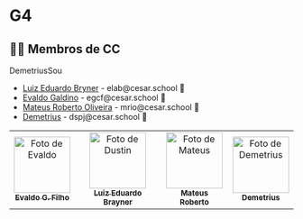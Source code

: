 # G4

## 👩‍💻 Membros de CC
DemetriusSou
<ul>
  <li>
    <a href="https://github.com/Luiz-Edu0202">Luiz Eduardo Bryner</a> - elab@cesar.school 📩
  </li>
  <li>
    <a href="https://github.com/evaldocunhaf">Evaldo Galdino</a> - egcf@cesar.school 📩
  </li>
  <li>
    <a href="https://github.com/mateusioliveira">Mateus Roberto Oliveira</a> - mrio@cesar.school 📩
  </li>
  <li>
    <a href="https://github.com/DemetriusSou">Demetrius</a> - dspj@cesar.school 📩
  </li>
</ul>

<table>
  <tr>
    <td align="center">
      <a href="https://github.com/evaldocunhaf">
        <img src="https://avatars3.githubusercontent.com/evaldocunhaf" width="100px;" alt="Foto de Evaldo"/><br>
        <sub>
          <b>Evaldo G. Filho</b>
        </sub>
      </a>
    </td>
    <td align="center">
      <a href="https://github.com/Luiz-Edu0202">
        <img src="https://avatars.githubusercontent.com/Luiz-Edu0202" width="100px;" alt="Foto de Dustin"/><br>
        <sub>
          <b>Luiz Eduardo Brayner</b>
        </sub>
      </a>
    </td>
      <td align="center">
      <a href="https://github.com/mateusioliveira">
        <img src="https://avatars.githubusercontent.com/mateusioliveira" width="100px;" alt="Foto de Mateus"/><br>
        <sub>
          <b>Mateus Roberto</b>
        </sub>
      </a>
    </td>
    <td align="center">
      <a href="https://github.com/mateusioliveira">
        <img src="https://avatars.githubusercontent.com/DemetriusSou" width="100px;" alt="Foto de Demetrius"/><br>
        <sub>
          <b>Demetrius</b>
        </sub>
      </a>
    </td>
  </tr>
</table>

